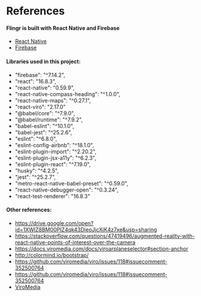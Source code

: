 # References

#### Flingr is built with React Native and Firebase
* [React Native](http://reactnative.dev)
* [Firebase](https://firebase.google.com/?gclid=CjwKCAiAhc7yBRAdEiwAplGxXw6TOo7dJe7mFlcYa1WkfYSbXVgUXSHxNDO5I0A71d8rHa9ZK5sMdBoCRHMQAvD_BwE)


#### Libraries used in this project:
* "firebase": "^7.14.2",
* "react": "16.8.3",
*  "react-native": "0.59.9",
*  "react-native-compass-heading": "^1.0.0",
*  "react-native-maps": "^0.27.1",
*  "react-viro": "2.17.0"
* "@babel/core": "^7.9.0",
* "@babel/runtime": "^7.9.2",
* "babel-eslint": "^10.1.0",
* "babel-jest": "^25.2.6",
* "eslint": "^6.8.0",
* "eslint-config-airbnb": "^18.1.0",
* "eslint-plugin-import": "^2.20.2",
* "eslint-plugin-jsx-a11y": "^6.2.3",
* "eslint-plugin-react": "^7.19.0",
* "husky": "^4.2.5",
* "jest": "^25.2.7",
* "metro-react-native-babel-preset": "^0.59.0",
* "react-native-debugger-open": "^0.3.24",
* "react-test-renderer": "16.8.3"

#### Other references:
* https://drive.google.com/open?id=1XWlZ8BM00PIZ4qk43DieoJjcXjK4z7xe&usp=sharing
* https://stackoverflow.com/questions/47419496/augmented-reality-with-react-native-points-of-interest-over-the-camera
* https://docs.viromedia.com/docs/viroarplaneselector#section-anchor
*  http://colormind.io/bootstrap/
* https://github.com/viromedia/viro/issues/118#issuecomment-352500764
* https://github.com/viromedia/viro/issues/118#issuecomment-352500764
* [ViroMedia](https://viromedia.com)
